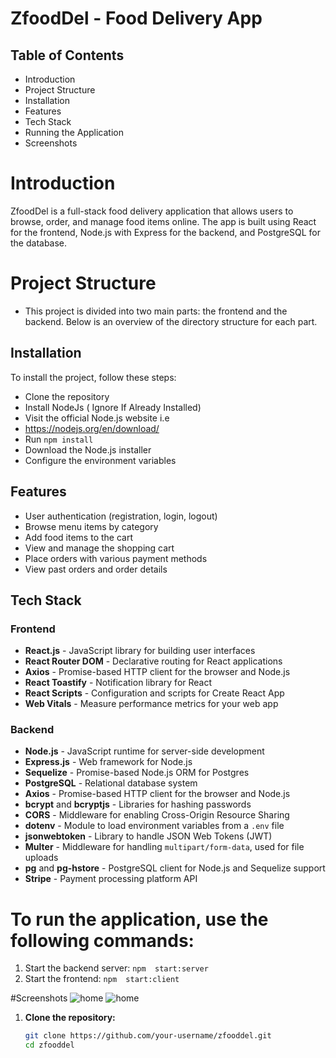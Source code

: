 # ZfoodDel - Food Delivery App

## Table of Contents

- Introduction
- Project Structure
- Installation
- Features
- Tech Stack
- Running the Application
- Screenshots

# Introduction

ZfoodDel is a full-stack food delivery application that allows users to browse, order, and manage food items online. The app is built using React for the frontend, Node.js with Express for the backend, and PostgreSQL for the database.

# Project Structure

- This project is divided into two main parts: the frontend and the backend. Below is an overview of the directory structure for each part.

## Installation

To install the project, follow these steps:

- Clone the repository
- Install NodeJs ( Ignore If Already Installed)
- Visit the official Node.js website i.e
- https://nodejs.org/en/download/
- Run `npm install`
- Download the Node.js installer
- Configure the environment variables

## Features

- User authentication (registration, login, logout)
- Browse menu items by category
- Add food items to the cart
- View and manage the shopping cart
- Place orders with various payment methods
- View past orders and order details

## Tech Stack

### Frontend

- **React.js** - JavaScript library for building user interfaces
- **React Router DOM** - Declarative routing for React applications
- **Axios** - Promise-based HTTP client for the browser and Node.js
- **React Toastify** - Notification library for React
- **React Scripts** - Configuration and scripts for Create React App
- **Web Vitals** - Measure performance metrics for your web app

### Backend

- **Node.js** - JavaScript runtime for server-side development
- **Express.js** - Web framework for Node.js
- **Sequelize** - Promise-based Node.js ORM for Postgres
- **PostgreSQL** - Relational database system
- **Axios** - Promise-based HTTP client for the browser and Node.js
- **bcrypt** and **bcryptjs** - Libraries for hashing passwords
- **CORS** - Middleware for enabling Cross-Origin Resource Sharing
- **dotenv** - Module to load environment variables from a `.env` file
- **jsonwebtoken** - Library to handle JSON Web Tokens (JWT)
- **Multer** - Middleware for handling `multipart/form-data`, used for file uploads
- **pg** and **pg-hstore** - PostgreSQL client for Node.js and Sequelize support
- **Stripe** - Payment processing platform API

# To run the application, use the following commands:

1. Start the backend server: `npm  start:server`
2. Start the frontend: `npm  start:client`

#Screenshots
![home](./frontend/public/projectScreenshots.png)
![home](./frontend/public/projectScreenshots2.png)

1. **Clone the repository:**

   ```bash
   git clone https://github.com/your-username/zfooddel.git
   cd zfooddel
   ```
